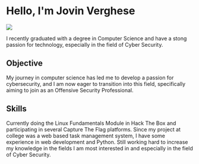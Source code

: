 # Hello, I'm Jovin Verghese
<a href="https://www.linkedin.com/in/jovin-verghese-a2364b357/"><img src="https://img.shields.io/badge/-LinkedIn-0072b1?&style=for-the-badge&logo=linkedin&logoColor=white" /></a>

I recently graduated with a degree in Computer Science and have a stong passion for technology, especially in the field of Cyber Security.

## Objective

My journey in computer science has led me to develop a passion for cybersecurity, and I am now eager to transition into this field, specifically aiming to join as an Offensive Security Professional.

## Skills

Currently doing the Linux Fundamentals Module in Hack The Box and participating in several Capture The Flag platforms. Since my project at college was a web based task management system, I have some experience in web development and Python. Still working hard to increase my knowledge in the fields I am most interested in and especially in the field of Cyber Security.

